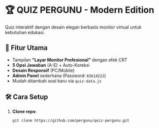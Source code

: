 # 🏆 QUIZ PERGUNU - Modern Edition

Quiz interaktif dengan desain elegan berbasis monitor virtual untuk kebutuhan edukasi.

## 🌟 Fitur Utama
- Tampilan **"Layar Monitor Profesional"** dengan efek CRT
- **5 Opsi Jawaban** (A-E) + Auto-Koreksi
- **Desain Responsif** (PC/Mobile)
- **Admin Panel** sederhana (Password: `65614222`)
- Mudah ditambah soal baru via `quiz-data.js`

## 🛠 Cara Setup
1. **Clone repo**:
   ```bash
   git clone https://github.com/pergunu/quiz-pergunu.git
